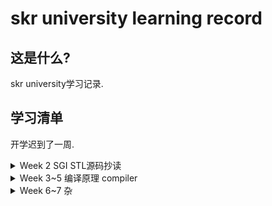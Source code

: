 # skr university learning record

## 这是什么?

skr university学习记录.

## 学习清单

开学迟到了一周.

<details>
<summary>Week 2 SGI STL源码抄读</summary>


- [x] ``SGI STL源码抄读``:  进度Allocator->Iterator->base function->vector

- [x] ``思考题1``:操作不恰当时造成的安全问题.

  - vector中erase删除某个元素时,后面的元素会自动向前移动,如果在一个循环中先得到原来的end,但是erase之后,vector的last指针前移,而end却是原来的值,所以会出现野指针.
  - 这个是sad师傅的思路:就是vector的二倍扩充,可能会转移到另外一块内存,而原来的指针指向的地方就会是已经被析构过了的.

- [ ] `待完善`:

  - [ ] asan的使用:用来验证poc

  - [ ] 复习STL:因为当时学的比较仓促,可能还有一些地方并没有理清楚.
</details>

<details>
<summary>Week 3~5 编译原理 compiler</summary>

- [x] 哈工大mooc
- [x] cs143 PA2-PA4 
- [ ] `待完善`:
  - [ ] 总结
</details>
<details>
<summary>Week 6~7 杂 </summary>

- [x] 学校大作业
- [x] 退休前的几场CTF 
- [x] 学了一点AFL的知识
<details>
<summary>Week 8 AFL文件格式和kernel学习</summary>

- [x] WinAFL : 在看关于GDI+的内容
- [x] 看了csapp

